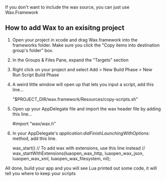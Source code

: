 If you don't want to include the wax source, you can just use Wax.Framework

How to add Wax to an exisitng project
---

1. Open your project in xcode and drag Wax.framework into the frameworks folder. Make sure you click the "Copy items into destination group's folder" box.
2. In the Groups & Files Pane, expand the "Targets" section
3. Right click on your project and select Add > New Build Phase > New Run Script Build Phase
4. A weird little window will open up that lets you input a script, add this line...

    "$PROJECT_DIR/wax.framework/Resources/copy-scripts.sh"

5. Open up your AppDelegate file and import the wax header file by
   adding this line...

    #import "wax/wax.h"

6. In your AppDelegate's *application:didFinishLaunchingWithOptions:*
   method, add this line.

   wax_start()
   // To add wax with extensions, use this line instead
   // wax_startWithExtensions(luaopen_wax_http, luaopen_wax_json, luaopen_wax_xml, luaopen_wax_filesystem, nil);

All done, build your app and you will see Lua printed out some code, it will tell you where to keep your scripts

